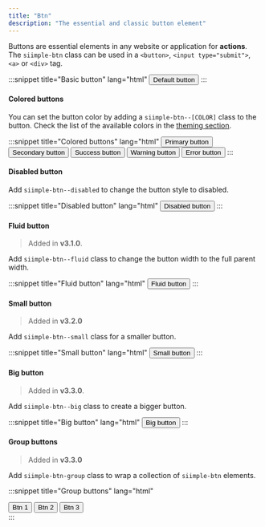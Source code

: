 ```yaml
---
title: "Btn"
description: "The essential and classic button element"
---
```


Buttons are essential elements in any website or application for **actions**. The `siimple-btn` class can be used in a `<button>`, `<input type="submit">`, `<a>` or `<div>` tag.

:::snippet title="Basic button" lang="html"
<button class="siimple-btn">Default button</button>
:::


#### Colored buttons

You can set the button color by adding a `siimple-btn--[COLOR]` class to the button. Check the list of the available colors in the [theming section](/css/getting-started/theming.html).

:::snippet title="Colored buttons" lang="html"
<button class="siimple-btn siimple-btn--primary siimple--mb-1">
    Primary button
</button>
<button class="siimple-btn siimple-btn--secondary siimple--mb-1">
    Secondary button
</button>
<button class="siimple-btn siimple-btn--success siimple--mb-1">
    Success button
</button>
<button class="siimple-btn siimple-btn--warning siimple--mb-1">
    Warning button
</button>
<button class="siimple-btn siimple-btn--error siimple--mb-1">
    Error button
</button>
:::


#### Disabled button

Add `siimple-btn--disabled` to change the button style to disabled.

:::snippet title="Disabled button" lang="html"
<button class="siimple-btn siimple-btn--primary siimple-btn--disabled">
    Disabled button
</button>
:::


#### Fluid button

> Added in **v3.1.0**.

Add `siimple-btn--fluid` class to change the button width to the full parent width.

:::snippet title="Fluid button" lang="html"
<button class="siimple-btn siimple-btn--primary siimple-btn--fluid">
    Fluid button
</button>
:::


#### Small button

> Added in **v3.2.0**

Add `siimple-btn--small` class for a smaller button.

:::snippet title="Small button" lang="html"
<button class="siimple-btn siimple-btn--primary siimple-btn--small">
    Small button
</button>
:::


#### Big button

> Added in **v3.3.0**.

Add `siimple-btn--big` class to create a bigger button.

:::snippet title="Big button" lang="html"
<button class="siimple-btn siimple-btn--primary siimple-btn--big">
    Big button
</button>
:::


#### Group buttons

> Added in **v3.3.0**

Add `siimple-btn-group` class to wrap a collection of `siimple-btn` elements.

:::snippet title="Group buttons" lang="html"
<div class="siimple-btn-group">
    <button class="siimple-btn siimple-btn--primary">Btn 1</button>
    <button class="siimple-btn siimple-btn--primary">Btn 2</button>
    <button class="siimple-btn siimple-btn--primary">Btn 3</button>
</div>
:::


